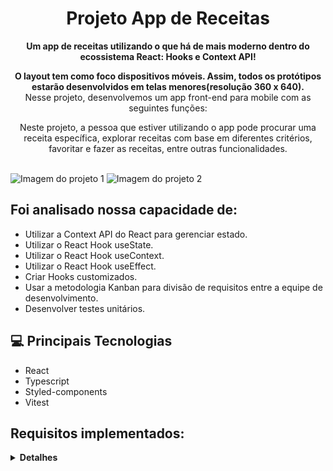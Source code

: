 <h1 align="center" style="font-weight: bold;">Projeto App de Receitas</h1>

<p align="center">
    <b>Um app de receitas utilizando o que há de mais moderno dentro do ecossistema React: Hooks e Context API!</b>
</p>
<p align="center">
    <b>O layout tem como foco dispositivos móveis. Assim, todos os protótipos estarão desenvolvidos em telas menores(resolução 360 x 640).</b><br>
    Nesse projeto, desenvolvemos um app front-end para mobile com as seguintes funções:
  
<p align="center">Neste projeto, a pessoa que estiver utilizando o app pode procurar uma receita específica, explorar receitas com base em diferentes critérios, favoritar e fazer as receitas, entre outras funcionalidades.</p>
<br>
<img src='https://i.imgur.com/sT2JgMf.png' alt='Imagem do projeto 1'>
<img src='https://i.imgur.com/dcFPSFB.png' alt='Imagem do projeto 2'>

<h2 id="technologies">Foi analisado nossa capacidade de:</h2>

- Utilizar a Context API do React para gerenciar estado.
- Utilizar o React Hook useState.
- Utilizar o React Hook useContext.
- Utilizar o React Hook useEffect.
- Criar Hooks customizados.
- Usar a metodologia Kanban para divisão de requisitos entre a equipe de desenvolvimento.
- Desenvolver testes unitários.
</p>

<h2>💻 Principais Tecnologias</h2>

- React
- Typescript
- Styled-components
- Vitest

<h2>Requisitos implementados:</h2>
<details>
  <summary><strong>Detalhes</strong></summary><br />

<h2>Tela de login</h2>

1 - Crie todos os elementos que devem respeitar os atributos descritos no protótipo para a tela de login<br>
2 - Desenvolva a tela de maneira que a pessoa consiga escrever seu e-mail no input de email e sua senha no input de senha<br>
3 - Desenvolva a tela de maneira que o formulário só seja válido após o preenchimento de um e-mail válido e de uma senha com mais de 6 caracteres<br>
4 - Após a submissão do formulário, salve no localStorage o e-mail da pessoa usuária na chave user<br>
5 - Redirecione a pessoa usuária para a tela principal de receitas de comidas após a submissão e validação com sucesso do login<br>

<h2>Header</h2>
6 - Implemente o header de acordo com a necessidade de cada tela<br>
7 - Redirecione a pessoa usuária para a tela de perfil ao clicar no botão de perfil<br>
8 - Desenvolva o botão de busca que, ao ser clicado, permita a visualização da barra de busca ou a esconda<br>


<h2>Barra de busca – Header</h2>
9 - Implemente os elementos da barra de busca respeitando os atributos descritos no protótipo<br>
10 - Implemente três radio buttons na barra de busca: Ingredient, Name e First letter<br>
11 - Busque na API de comidas caso a pessoa esteja na página de comidas e na API de bebidas caso a pessoa esteja na de bebidas<br>
12 - Redirecione a pessoa usuária para a tela de detalhes da receita caso apenas uma receita seja encontrada (o ID da receita deve constar na URL)<br>
13 - Caso a busca retorne mais de uma receita, renderize as 12 primeiras encontradas e exiba a imagem e o nome de cada uma delas<br>
14 - Exiba um alert caso nenhuma receita seja encontrada<br>

<h2>Menu inferior</h2>
15 - Implemente o menu inferior posicionando-o de forma fixa e contendo dois ícones: um para comidas e outro para bebidas<br>
16 - Exiba o menu inferior apenas nas telas indicadas pelo protótipo<br>
17 - Redirecione a pessoa usuária para a tela correta ao clicar em cada ícone no menu inferior<br>


<h2>Tela principal de receitas</h2>
18 - Carregue as 12 primeiras receitas de comidas ou bebidas, uma em cada card<br>
19 - Implemente os botões de categoria para serem utilizados como filtro<br>
20 - Implemente o filtro das receitas por meio da API ao clicar no filtro de categoria<br>
21 - Implemente o filtro como um toggle, o qual, se for selecionado novamente, fará o app retornar as receitas sem nenhum filtro<br>
22 - Redirecione a pessoa usuária para a tela de detalhes quando ela clicar no card (a rota da tela deve mudar e sua URL deve conter o ID da receita)<br>


<h2>Tela de detalhes de uma receita</h2>
23 - Realize uma request para a API passando o ID da receita que deve estar disponível nos parâmetros da URL<br>
24 - Desenvolva a tela de modo que ela contenha uma imagem da receita, um título, a categoria da receita (em caso de comidas) e se é ou não alcoólica (em caso de bebidas), uma lista de ingredientes (com as quantidades e instruções necessárias), um vídeo do YouTube incorporado e recomendações<br>
25 - Implemente as recomendações (para receitas de comida, a recomendação deverá ser bebida; já para as receitas de bebida, a recomendação deverá ser comida)<br>
26 - Implemente os 6 cards de recomendação, mostrando apenas 2 deles (o scroll é horizontal, similar a um carousel)<br>
27 - Desenvolva um botão de nome "Start Recipe", que deve ficar fixo na parte de baixo da tela o tempo todo<br>
28 - Implemente a solução de forma que, caso a receita já tenha sido feita, o botão "Start Recipe" desapareça<br>
29 - Implemente a solução de modo que, caso a receita tenha sido iniciada mas não finalizada, o texto do botão deve ser "Continue Recipe"<br>
30 - Redirecione a pessoa usuária caso o botão Start Recipe seja clicado (nesse caso, a rota deve mudar para a tela de receita em progresso)<br>
31 - Implemente um botão de compartilhar e um de favoritar a receita<br>
32 - Implemente a solução de forma que, ao clicar no botão de compartilhar, o link de detalhes da receita seja copiado para o clipboard e uma mensagem avisando que ele foi copiado apareça na tela em uma tag HTML<br>
33 - Salve as receitas favoritas no localStorage na chave favoriteRecipes<br>
34 - Implemente o ícone do coração (favorito) de modo que ele fique preenchido caso a receita esteja favoritada e vazio caso contrário<br>
35 - Implemente a lógica no botão de favoritar de modo que, caso ele seja clicado, o ícone de coração mude seu estado atual e, caso esteja preenchido, mude para vazio e vice-versa<br>

<h2>Tela de receita em progresso</h2>
36 - Desenvolva a tela de modo que ela contenha uma imagem da receita, um título, a categoria (em caso de comidas) e se é ou não alcoólico (em caso de bebidas), uma lista de ingredientes (com as quantidades e instruções necessárias)<br>
37 - Desenvolva um checkbox para cada item da lista de ingredientes<br>
38 - Implemente uma lógica que ao clicar no checkbox de um ingrediente, o nome dele deve ser "riscado" da lista<br>
39 - Salve o estado do progresso, que deve ser mantido caso a pessoa atualize a página ou volte para a mesma receita<br>
40 - Desenvolva a lógica de favoritar e compartilhar (a lógica da tela de detalhes de uma receita se aplica aqui)<br>
41 - Implemente a solução de modo que o botão de finalizar receita (Finish Recipe) só esteja habilitado quando todos os ingredientes estiverem "checkados" (marcados)<br>
42 - Redirecione a pessoa usuária após ela clicar no botão de finalizar receita (Finish Recipe) para a página de receitas feitas, cuja rota deve ser /done-recipes<br>

<h2>Tela de receitas feitas</h2>
43 - Implemente os elementos da tela de receitas feitas respeitando os atributos descritos no protótipo<br>
44 - Desenvolva a tela de modo que, caso a receita do card seja uma comida, ela apresente: foto da receita, nome, categoria, nacionalidade, data em que a pessoa fez a receita, duas primeiras tags retornadas pela API e botão de compartilhar<br>
45 - Desenvolva a tela de maneira que, caso a receita do card seja uma bebida, ela apresente: foto da receita, nome, se é alcoólica, data em que a pessoa fez a receita e botão de compartilhar<br>
46 - Desenvolva a solução de modo que o botão de compartilhar copie a URL da tela de detalhes da receita para o clipboard<br>
47 - Implemente 2 botões que filtram as receitas por comida ou bebida e um terceiro que remove todos os filtros<br>
48 - Redirecione a pessoa usuária para a tela de detalhes da receita caso seja clicado na foto ou no nome da receita<br>

<h2>Tela de receitas favoritas</h2>
49 - Implemente os elementos da tela de receitas favoritas (cumulativo com os atributos em comum com a tela de receitas feitas) respeitando os atributos descritos no protótipo<br>
50 - Desenvolva a tela de modo que, caso a receita do card seja uma comida, ela apresente: foto da receita, nome, categoria, nacionalidade, botão de compartilhar e botão de desfavoritar<br>
51 - Desenvolva a tela de modo que, caso a receita do card seja uma bebida, ela apresente: foto da receita, nome, se é alcoólica ou não, botão de compartilhar e botão de desfavoritar<br>
52 - Desenvolva a solução de modo que o botão de compartilhar copie a URL da tela de detalhes da receita para o clipboard<br>
53 - Desenvolva a solução de modo que o botão de desfavoritar remova a receita da lista de receitas favoritas do localStorage e da tela<br>
54 - Implemente dois botões que filtrem as receitas por comida ou bebida e um terceiro que remova todos os filtros<br>
55 - Redirecione a pessoa usuária quando ela clicar na foto ou no nome da receita (nesse caso, a rota deve mudar para a tela de detalhes daquela receita)<br>

<h2>Tela de perfil</h2>
56 - Implemente os elementos da tela de perfil respeitando os atributos descritos no protótipo<br>
57 - Implemente a solução de maneira que o e-mail da pessoa usuária esteja visível<br>
58 - Implemente três botões: um de nome Done Recipes, um de nome Favorite Recipes e um de nome Logout<br>
59 - Redirecione a pessoa usuária de modo que, ao clicar no botão de Done Recipes, a rota mude para a tela de receitas feitas<br>
60 - Redirecione a pessoa usuária de modo que, ao clicar no botão de Favorite Recipes, a rota mude para a tela de receitas favoritas<br>
61 - Redirecione a pessoa usuária de modo que, ao clicar no botão Logout, o localStorage seja limpo e a rota mude para a tela de login<br>
</details>

